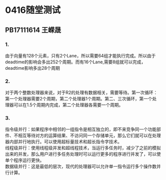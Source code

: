 # 0416随堂测试
## PB17111614 王嵘晟
### 1.
由于向量有128个元素，只有2个Lane，所以需要64组才能执行完成。所以由于deadtime的影响会多出252个周期。而有16个Lane,需要8组就可以完成，deadtime影响多出28个周期
### 2.
对于两个整数处理器来说，对于R2的处理有数据相关，需要等待。第一次循环：第一个处理器需要2个周期，第二个处理器1个周期。第二、三次循环，第一个处理器可以在1.5个周期内完成，第二个处理器各需要一个周期。
### 3.
指令级并行：如果程序中相邻的一组指令是相互独立的，即不来竞争同一个功能部件、不相互等待对方的运算结果、不访问同一个存储单元，那么它们就可以在处理器内部并行地执行。可以使用超标量技术和超长指令字技术。  
线程级并行：使用线程级并发和超线程技术，当运行多任务时，减少了之前的模拟出来的并发，那么用户进行多任务处理时可以运行更多的程序进行并发了，可以使单个程序运行更快。  
数据级并行：这是最低的层次，现代的处理器可以允许单一指令运行多个操作数并行计算。
